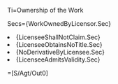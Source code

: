 Ti=Ownership of the Work

Secs={WorkOwnedByLicensor.Sec}<li>{LicenseeShallNotClaim.Sec}<li>{LicenseeObtainsNoTitle.Sec}<li>{NoDerivativeByLicensee.Sec}<li>{LicenseeAdmitsValidity.Sec}

=[S/Agt/Out0]